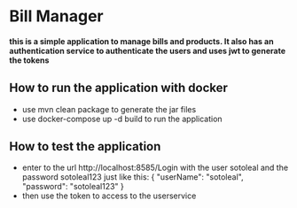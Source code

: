 # Bill Manager

#### this is a simple application to manage bills and products. It also has an authentication service to authenticate the users and uses jwt to generate the tokens

## How to run the application with docker

* use mvn clean package to generate the jar files
* use docker-compose up -d build to run the application

## How to test the application

* enter to the url http://localhost:8585/Login with the user sotoleal and the password sotoleal123 just like this:
{
    "userName": "sotoleal",
    "password": "sotoleal123"
}
* then use the token to access to the userservice


